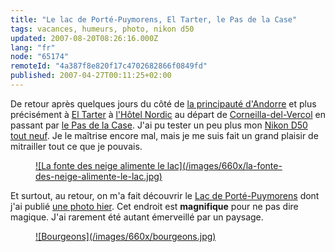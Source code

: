 ```yaml
---
title: "Le lac de Porté-Puymorens, El Tarter, le Pas de la Case"
tags: vacances, humeurs, photo, nikon d50
updated: 2007-08-20T08:26:16.000Z
lang: "fr"
node: "65174"
remoteId: "4a387f8e820f17c4702682866f0849fd"
published: 2007-04-27T00:11:25+02:00
---
```

 
De retour après quelques jours du côté de [la principauté d'Andorre](http://photos.pwet.fr/villes-et-departements/andorre/) et plus précisément à [El Tarter](http://photos.pwet.fr/villes-et-departements/andorre/el-tarter/) à [l'Hôtel Nordic](http://www.grupnordic.ad/fr/nordic/index.htm) au départ de [Corneilla-del-Vercol](http://photos.pwet.fr/villes-et-departements/pyrenees-orientales-66/corneilla-del-vercol/) en passant par [le Pas de la Case](http://photos.pwet.fr/villes-et-departements/andorre/pas-de-la-case/). J'ai pu tester un peu plus mon [Nikon D50 tout neuf](/post/nikon-d50-noir-2). Je le maîtrise encore mal, mais je me suis fait un grand plaisir de mitrailler tout ce que je pouvais.


<figure class="object-center"><a href="/images/la-fonte-des-neige-alimente-le-lac.jpg">![La fonte des neige alimente le lac](/images/660x/la-fonte-des-neige-alimente-le-lac.jpg)</a></figure>

 
Et surtout, au retour, on m'a fait découvrir le [Lac de Porté-Puymorens](http://photos.pwet.fr/galeries/le-lac-de-porte-puymorens-et-andorre/5/) dont j'ai publié [une photo hier](/post/lac-de-porte-puymorens). Cet endroit est **magnifique** pour ne pas dire magique. J'ai rarement été autant émerveillé par un paysage.
 

<figure class="object-center"><a href="/images/bourgeons.jpg">![Bourgeons](/images/660x/bourgeons.jpg)</a></figure>
